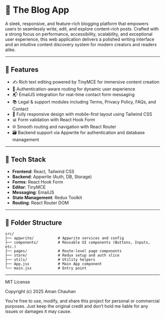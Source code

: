 # 📝 The Blog App

A sleek, responsive, and feature-rich blogging platform that empowers users to seamlessly write, edit, and explore content-rich posts. Crafted with a strong focus on performance, accessibility, scalability, and exceptional user experience, this web application delivers a polished writing interface and an intuitive content discovery system for modern creators and readers alike.

---

## 🚀 Features

- ✍️ Rich text editing powered by TinyMCE for immersive content creation  
- 🧠 Authentication-aware routing for dynamic user experience  
- 📬 EmailJS integration for real-time contact form messaging  
- 📚 Legal & support modules including Terms, Privacy Policy, FAQs, and Contact  
- 📱 Fully responsive design with mobile-first layout using Tailwind CSS  
- 📊 Form validation with React Hook Form  
- 🌐 Smooth routing and navigation with React Router  
- 🗃️ Backend support via Appwrite for authentication and database management

---

## 🧱 Tech Stack

- **Frontend**: React, Tailwind CSS  
- **Backend**: Appwrite (Auth, DB, Storage)  
- **Forms**: React Hook Form  
- **Editor**: TinyMCE  
- **Messaging**: EmailJS  
- **State Management**: Redux Toolkit  
- **Routing**: React Router DOM

---

## 📁 Folder Structure

```
src/
├── appwrite/           # Appwrite services and config
├── components/         # Reusable UI components (Buttons, Inputs, etc.)
├── pages/              # Route-level page components
├── store/              # Redux setup and auth slice
├── utils/              # Utility helpers
├── App.jsx             # Main App component
└── main.jsx            # Entry point
```

---

MIT License

Copyright (c) 2025 Aman Chauhan

You’re free to use, modify, and share this project for personal or commercial purposes.
Just keep the original credit and don’t hold me liable for any issues or damages it may cause.


